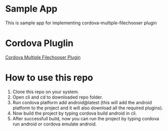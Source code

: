 # Sample App
  This is sample app for implementing cordova-multiple-filechooser plugin

# Cordova Pluglin
  [Cordova Multiple Filechooser Plugin](https://github.com/amit7soni/cordova-multiple-filechooser)
  
  
# How to use this repo
  1. Clone this repo on your system.
  2. Open cli and cd to downloaded repo folder.
  3. Run cordova platform add android@latest (this will add the android platform to the project and it will also download all the required plugins).
  4. Now build the project by typing cordova build android in cli.
  5. After successfull build, now you can run the project by typing cordova run android or cordova emulate android.
